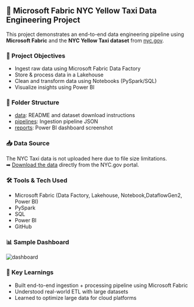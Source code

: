 ## 🚖 Microsoft Fabric NYC Yellow Taxi Data Engineering Project
 
This project demonstrates an end-to-end data engineering pipeline using **Microsoft Fabric** and 
the **NYC Yellow Taxi dataset** from [nyc.gov](https://www.nyc.gov/site/tlc/about/tlc-trip-record-data.page).
 
### 📌 Project Objectives
 
- Ingest raw data using Microsoft Fabric Data Factory
- Store & process data in a Lakehouse
- Clean and transform data using Notebooks (PySpark/SQL)
- Visualize insights using Power BI
 
### 📂 Folder Structure
 
- [data](https://github.com/pratikshaprajapati/Data-Engineer-Projects/tree/main/Fabric-NYC-Taxi-Project/data): README and dataset download instructions
- [pipelines](https://github.com/pratikshaprajapati/Data-Engineer-Projects/tree/main/Fabric-NYC-Taxi-Project/pipelines): Ingestion pipeline JSON
- [reports](https://github.com/pratikshaprajapati/Data-Engineer-Projects/tree/main/Fabric-NYC-Taxi-Project/reports): Power BI dashboard screenshot
 
### 📥 Data Source
 
The NYC Taxi data is not uploaded here due to file size limitations.  
➡ [Download the data](https://www.nyc.gov/site/tlc/about/tlc-trip-record-data.page) directly from the NYC.gov portal.
 
### 🛠 Tools & Tech Used
 
- Microsoft Fabric (Data Factory, Lakehouse, Notebook,DataflowGen2, Power BI)
- PySpark
- SQL
- Power BI
- GitHub
 
### 📊 Sample Dashboard
 
![dashboard](https://github.com/pratikshaprajapati/Data-Engineer-Projects/tree/main/Fabric-NYC-Taxi-Project/reports)
 
### 📌 Key Learnings
 
- Built end-to-end ingestion + processing pipeline using Microsoft Fabric
- Understood real-world ETL with large datasets
- Learned to optimize large data for cloud platforms
